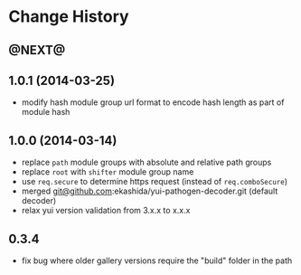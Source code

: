 Change History
==============

@NEXT@
------


1.0.1 (2014-03-25)
------------------

- modify hash module group url format to encode hash length as part of module hash


1.0.0 (2014-03-14)
------------------

- replace `path` module groups with absolute and relative path groups
- replace `root` with `shifter` module group name
- use `req.secure` to determine https request (instead of `req.comboSecure`)
- merged git@github.com:ekashida/yui-pathogen-decoder.git (default decoder)
- relax yui version validation from 3.x.x to x.x.x

0.3.4
------

- fix bug where older gallery versions require the "build" folder in the path
